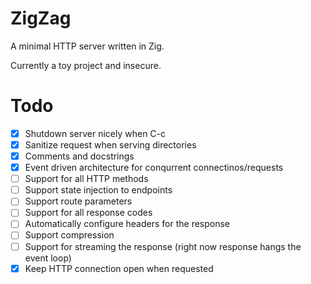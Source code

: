 # ZigZag
A minimal HTTP server written in Zig.

Currently a toy project and insecure.

# Todo
- [x] Shutdown server nicely when C-c
- [x] Sanitize request when serving directories
- [x] Comments and docstrings
- [x] Event driven architecture for conqurrent connectinos/requests
- [ ] Support for all HTTP methods
- [ ] Support state injection to endpoints
- [ ] Support route parameters
- [ ] Support for all response codes
- [ ] Automatically configure headers for the response
- [ ] Support compression
- [ ] Support for streaming the response (right now response hangs the event loop)
- [x] Keep HTTP connection open when requested
